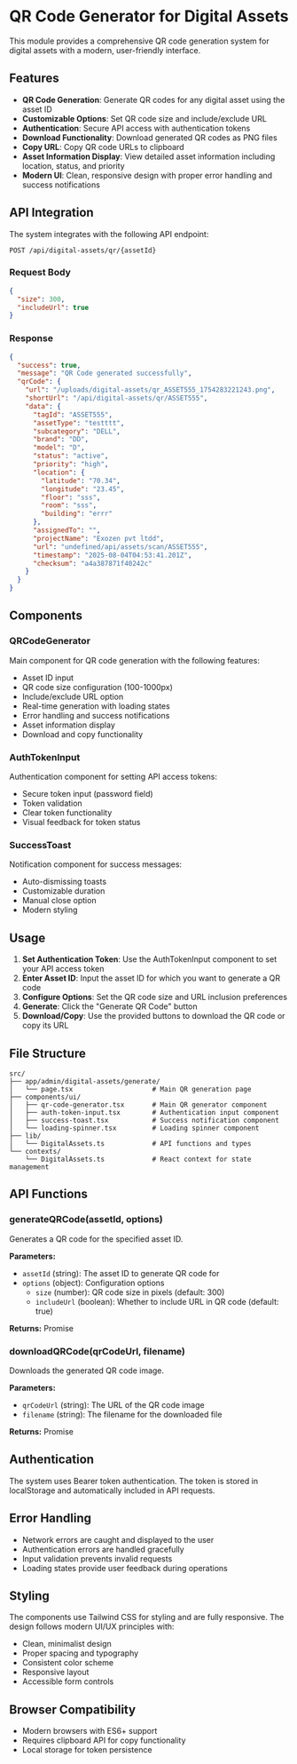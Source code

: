 # QR Code Generator for Digital Assets

This module provides a comprehensive QR code generation system for digital assets with a modern, user-friendly interface.

## Features

- **QR Code Generation**: Generate QR codes for any digital asset using the asset ID
- **Customizable Options**: Set QR code size and include/exclude URL
- **Authentication**: Secure API access with authentication tokens
- **Download Functionality**: Download generated QR codes as PNG files
- **Copy URL**: Copy QR code URLs to clipboard
- **Asset Information Display**: View detailed asset information including location, status, and priority
- **Modern UI**: Clean, responsive design with proper error handling and success notifications

## API Integration

The system integrates with the following API endpoint:

```
POST /api/digital-assets/qr/{assetId}
```

### Request Body
```json
{
  "size": 300,
  "includeUrl": true
}
```

### Response
```json
{
  "success": true,
  "message": "QR Code generated successfully",
  "qrCode": {
    "url": "/uploads/digital-assets/qr_ASSET555_1754283221243.png",
    "shortUrl": "/api/digital-assets/qr/ASSET555",
    "data": {
      "tagId": "ASSET555",
      "assetType": "testttt",
      "subcategory": "DELL",
      "brand": "DD",
      "model": "D",
      "status": "active",
      "priority": "high",
      "location": {
        "latitude": "70.34",
        "longitude": "23.45",
        "floor": "sss",
        "room": "sss",
        "building": "errr"
      },
      "assignedTo": "",
      "projectName": "Exozen pvt ltdd",
      "url": "undefined/api/assets/scan/ASSET555",
      "timestamp": "2025-08-04T04:53:41.201Z",
      "checksum": "a4a387871f40242c"
    }
  }
}
```

## Components

### QRCodeGenerator
Main component for QR code generation with the following features:
- Asset ID input
- QR code size configuration (100-1000px)
- Include/exclude URL option
- Real-time generation with loading states
- Error handling and success notifications
- Asset information display
- Download and copy functionality

### AuthTokenInput
Authentication component for setting API access tokens:
- Secure token input (password field)
- Token validation
- Clear token functionality
- Visual feedback for token status

### SuccessToast
Notification component for success messages:
- Auto-dismissing toasts
- Customizable duration
- Manual close option
- Modern styling

## Usage

1. **Set Authentication Token**: Use the AuthTokenInput component to set your API access token
2. **Enter Asset ID**: Input the asset ID for which you want to generate a QR code
3. **Configure Options**: Set the QR code size and URL inclusion preferences
4. **Generate**: Click the "Generate QR Code" button
5. **Download/Copy**: Use the provided buttons to download the QR code or copy its URL

## File Structure

```
src/
├── app/admin/digital-assets/generate/
│   └── page.tsx                    # Main QR generation page
├── components/ui/
│   ├── qr-code-generator.tsx       # Main QR generator component
│   ├── auth-token-input.tsx        # Authentication input component
│   ├── success-toast.tsx           # Success notification component
│   └── loading-spinner.tsx         # Loading spinner component
├── lib/
│   └── DigitalAssets.ts            # API functions and types
└── contexts/
    └── DigitalAssets.ts            # React context for state management
```

## API Functions

### generateQRCode(assetId, options)
Generates a QR code for the specified asset ID.

**Parameters:**
- `assetId` (string): The asset ID to generate QR code for
- `options` (object): Configuration options
  - `size` (number): QR code size in pixels (default: 300)
  - `includeUrl` (boolean): Whether to include URL in QR code (default: true)

**Returns:** Promise<QRCodeGenerationResponse>

### downloadQRCode(qrCodeUrl, filename)
Downloads the generated QR code image.

**Parameters:**
- `qrCodeUrl` (string): The URL of the QR code image
- `filename` (string): The filename for the downloaded file

**Returns:** Promise<void>

## Authentication

The system uses Bearer token authentication. The token is stored in localStorage and automatically included in API requests.

## Error Handling

- Network errors are caught and displayed to the user
- Authentication errors are handled gracefully
- Input validation prevents invalid requests
- Loading states provide user feedback during operations

## Styling

The components use Tailwind CSS for styling and are fully responsive. The design follows modern UI/UX principles with:
- Clean, minimalist design
- Proper spacing and typography
- Consistent color scheme
- Responsive layout
- Accessible form controls

## Browser Compatibility

- Modern browsers with ES6+ support
- Requires clipboard API for copy functionality
- Local storage for token persistence 